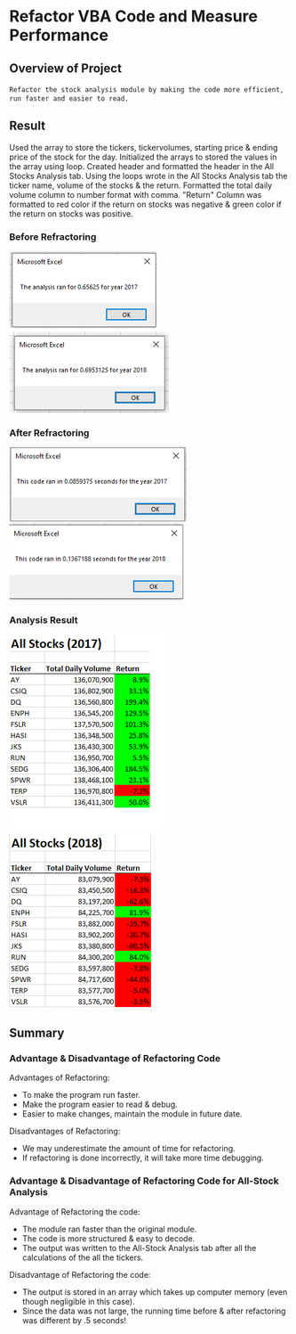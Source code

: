 # Refactor VBA Code and Measure Performance

## Overview of Project
	Refactor the stock analysis module by making the code more efficient, run faster and easier to read.
	
	
## Result

Used the array to store the tickers, tickervolumes, starting price & ending price of the stock for the day. 
Initialized the arrays to stored the values in the array using loop. 
Created header and formatted the header in the All Stocks Analysis tab.
Using the loops wrote in the All Stocks Analysis tab the ticker name, volume of the stocks & the return.
Formatted the total daily volume column to number format with comma.
"Return" Column was formatted to red color if the return on stocks was negative & green color if the return on stocks was positive.

###	 Before Refractoring 
![image](Resources/2017RunTimeBeforeRefactoringVER2.png)&nbsp;&nbsp;&nbsp;&nbsp;![image](Resources/2018RunTimeBeforeRefactoringVER2.png)

###	After Refractoring 
![image](Resources/VBA_Challenge_2017.png)![image](Resources/VBA_Challenge_2018.png)

###     Analysis Result
![image](Resources/AllStocks2017OutputVER2.png) &nbsp;&nbsp;&nbsp;&nbsp;![image](Resources/AllStocks2018Output.png) 

## Summary

### Advantage & Disadvantage of Refactoring Code
	 
Advantages of Refactoring:
  * To make the program run faster.
  * Make the program easier to read & debug.
  * Easier to make changes, maintain the module in future date.
    	 
Disadvantages of Refactoring:
  - We may underestimate the amount of time for refactoring.
  - If refactoring is done incorrectly, it will take more time debugging.
 		
	
### Advantage & Disadvantage of Refactoring Code for All-Stock Analysis
Advantage of Refactoring the code:
- The module ran faster than the original module.
- The code is more structured & easy to decode.
- The output was written to the All-Stock Analysis tab after all the calculations of the all the tickers.

Disadvantage of Refactoring the code:
- The output is stored in an array which takes up computer memory 
(even though negligible in this case).
- Since the data was not large, the running time before & after refactoring was different by .5 seconds!

 
